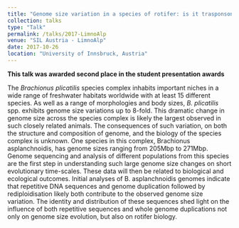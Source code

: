 ```yaml
---
title: "Genome size variation in a species of rotifer: is it trasponsons or genome duplication?"
collection: talks
type: "Talk"
permalink: /talks/2017-LimnoAlp
venue: "SIL Austria - LimnoAlp"
date: 2017-10-26
location: "University of Innsbruck, Austria"
---
```


**This talk was awarded second place in the student presentation awards**

The *Brachionus plicatilis* species complex inhabits important niches in a wide range of freshwater habitats worldwide with at least 15 different species. As well as a range of morphologies and body sizes, *B. plicatilis* spp. exhibits genome size variations up to 8-fold. This dramatic change in genome size across the species complex is likely the largest observed in such closely related animals. The consequences of such variation, on both the structure and composition of genome, and the biology of the species complex is unknown. One species in this complex, Brachionus asplanchnoidis, has genome sizes ranging from 205Mbp to 271Mbp. Genome sequencing and analysis of different populations from this species are the first step in understanding such large genome size changes on short evolutionary time-scales. These data will then be related to biological and ecological outcomes. Initial analyses of B. asplanchnoidis genomes indicate that repetitive DNA sequences and genome duplication followed by rediploidisation likely both contribute to the observed genome size variation. The identity and distribution of these sequences shed light on the influence of both repetitive sequences and whole genome duplications not only on genome size evolution, but also on rotifer biology.



